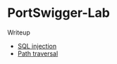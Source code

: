 # PortSwigger-Lab

Writeup 
- [SQL injection](https://github.com/Fin-tan/PortSwigger-Lab/tree/main/SQL%20injection)
- [Path traversal](https://github.com/Fin-tan/PortSwigger-Lab/tree/main/S) 

